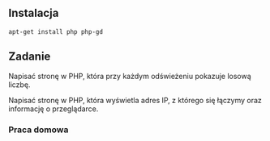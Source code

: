 ## Instalacja

```
apt-get install php php-gd
```

## Zadanie

Napisać stronę w PHP, która przy każdym odświeżeniu pokazuje losową liczbę.

Napisać stronę w PHP, która wyświetla adres IP, z którego się łączymy oraz informację o przeglądarce.

### Praca domowa

